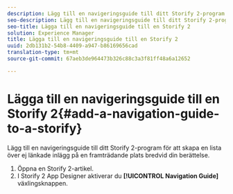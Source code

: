 ```yaml
---
description: Lägg till en navigeringsguide till ditt Storify 2-program för att skapa en lista över ej länkade inlägg på en framträdande plats bredvid din berättelse.
seo-description: Lägg till en navigeringsguide till ditt Storify 2-program för att skapa en lista över ej länkade inlägg på en framträdande plats bredvid din berättelse.
seo-title: Lägga till en navigeringsguide till en Storify 2
solution: Experience Manager
title: Lägga till en navigeringsguide till en Storify 2
uuid: 2db131b2-54b8-4409-a947-b86169656cad
translation-type: tm+mt
source-git-commit: 67aeb3de964473b326c88c3a3f81ff48a6a12652

---
```



# Lägga till en navigeringsguide till en Storify 2{#add-a-navigation-guide-to-a-storify}

Lägg till en navigeringsguide till ditt Storify 2-program för att skapa en lista över ej länkade inlägg på en framträdande plats bredvid din berättelse.

1. Öppna en Storify 2-artikel.
1. I Storify 2 App Designer aktiverar du **[!UICONTROL Navigation Guide]** växlingsknappen.
